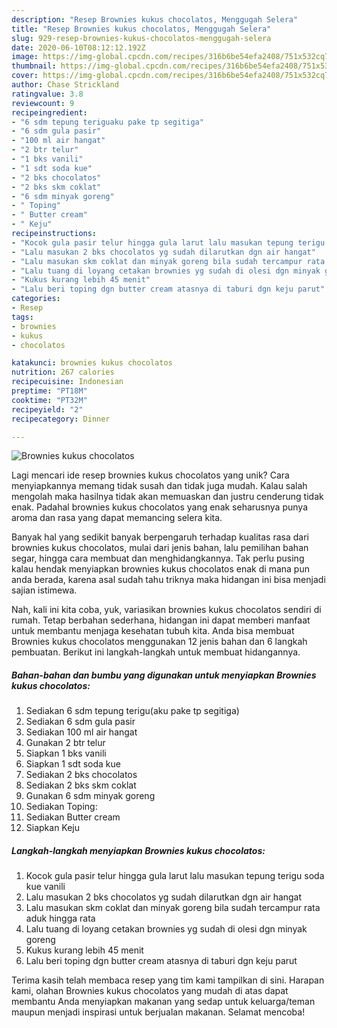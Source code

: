 ```yaml
---
description: "Resep Brownies kukus chocolatos, Menggugah Selera"
title: "Resep Brownies kukus chocolatos, Menggugah Selera"
slug: 929-resep-brownies-kukus-chocolatos-menggugah-selera
date: 2020-06-10T08:12:12.192Z
image: https://img-global.cpcdn.com/recipes/316b6be54efa2408/751x532cq70/brownies-kukus-chocolatos-foto-resep-utama.jpg
thumbnail: https://img-global.cpcdn.com/recipes/316b6be54efa2408/751x532cq70/brownies-kukus-chocolatos-foto-resep-utama.jpg
cover: https://img-global.cpcdn.com/recipes/316b6be54efa2408/751x532cq70/brownies-kukus-chocolatos-foto-resep-utama.jpg
author: Chase Strickland
ratingvalue: 3.8
reviewcount: 9
recipeingredient:
- "6 sdm tepung teriguaku pake tp segitiga"
- "6 sdm gula pasir"
- "100 ml air hangat"
- "2 btr telur"
- "1 bks vanili"
- "1 sdt soda kue"
- "2 bks chocolatos"
- "2 bks skm coklat"
- "6 sdm minyak goreng"
- " Toping"
- " Butter cream"
- " Keju"
recipeinstructions:
- "Kocok gula pasir telur hingga gula larut lalu masukan tepung terigu soda kue vanili"
- "Lalu masukan 2 bks chocolatos yg sudah dilarutkan dgn air hangat"
- "Lalu masukan skm coklat dan minyak goreng bila sudah tercampur rata aduk hingga rata"
- "Lalu tuang di loyang cetakan brownies yg sudah di olesi dgn minyak goreng"
- "Kukus kurang lebih 45 menit"
- "Lalu beri toping dgn butter cream atasnya di taburi dgn keju parut"
categories:
- Resep
tags:
- brownies
- kukus
- chocolatos

katakunci: brownies kukus chocolatos 
nutrition: 267 calories
recipecuisine: Indonesian
preptime: "PT18M"
cooktime: "PT32M"
recipeyield: "2"
recipecategory: Dinner

---
```



![Brownies kukus chocolatos](https://img-global.cpcdn.com/recipes/316b6be54efa2408/751x532cq70/brownies-kukus-chocolatos-foto-resep-utama.jpg)

Lagi mencari ide resep brownies kukus chocolatos yang unik? Cara menyiapkannya memang tidak susah dan tidak juga mudah. Kalau salah mengolah maka hasilnya tidak akan memuaskan dan justru cenderung tidak enak. Padahal brownies kukus chocolatos yang enak seharusnya punya aroma dan rasa yang dapat memancing selera kita.

Banyak hal yang sedikit banyak berpengaruh terhadap kualitas rasa dari brownies kukus chocolatos, mulai dari jenis bahan, lalu pemilihan bahan segar, hingga cara membuat dan menghidangkannya. Tak perlu pusing kalau hendak menyiapkan brownies kukus chocolatos enak di mana pun anda berada, karena asal sudah tahu triknya maka hidangan ini bisa menjadi sajian istimewa.




Nah, kali ini kita coba, yuk, variasikan brownies kukus chocolatos sendiri di rumah. Tetap berbahan sederhana, hidangan ini dapat memberi manfaat untuk membantu menjaga kesehatan tubuh kita. Anda bisa membuat Brownies kukus chocolatos menggunakan 12 jenis bahan dan 6 langkah pembuatan. Berikut ini langkah-langkah untuk membuat hidangannya.

<!--inarticleads1-->

##### Bahan-bahan dan bumbu yang digunakan untuk menyiapkan Brownies kukus chocolatos:

1. Sediakan 6 sdm tepung terigu(aku pake tp segitiga)
1. Sediakan 6 sdm gula pasir
1. Sediakan 100 ml air hangat
1. Gunakan 2 btr telur
1. Siapkan 1 bks vanili
1. Siapkan 1 sdt soda kue
1. Sediakan 2 bks chocolatos
1. Sediakan 2 bks skm coklat
1. Gunakan 6 sdm minyak goreng
1. Sediakan  Toping:
1. Sediakan  Butter cream
1. Siapkan  Keju




<!--inarticleads2-->

##### Langkah-langkah menyiapkan Brownies kukus chocolatos:

1. Kocok gula pasir telur hingga gula larut lalu masukan tepung terigu soda kue vanili
1. Lalu masukan 2 bks chocolatos yg sudah dilarutkan dgn air hangat
1. Lalu masukan skm coklat dan minyak goreng bila sudah tercampur rata aduk hingga rata
1. Lalu tuang di loyang cetakan brownies yg sudah di olesi dgn minyak goreng
1. Kukus kurang lebih 45 menit
1. Lalu beri toping dgn butter cream atasnya di taburi dgn keju parut




Terima kasih telah membaca resep yang tim kami tampilkan di sini. Harapan kami, olahan Brownies kukus chocolatos yang mudah di atas dapat membantu Anda menyiapkan makanan yang sedap untuk keluarga/teman maupun menjadi inspirasi untuk berjualan makanan. Selamat mencoba!
